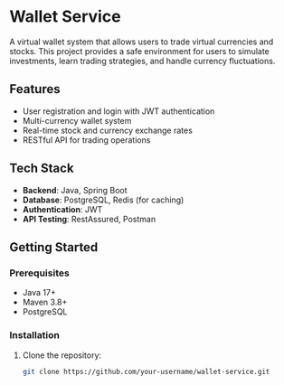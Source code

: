 # Wallet Service

A virtual wallet system that allows users to trade virtual currencies and stocks. This project provides a safe environment for users to simulate investments, learn trading strategies, and handle currency fluctuations.

## Features
- User registration and login with JWT authentication
- Multi-currency wallet system
- Real-time stock and currency exchange rates
- RESTful API for trading operations

## Tech Stack
- **Backend**: Java, Spring Boot
- **Database**: PostgreSQL, Redis (for caching)
- **Authentication**: JWT
- **API Testing**: RestAssured, Postman

## Getting Started

### Prerequisites
- Java 17+
- Maven 3.8+
- PostgreSQL

### Installation
1. Clone the repository:
   ```bash
   git clone https://github.com/your-username/wallet-service.git
